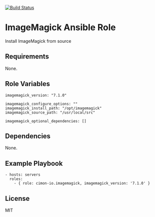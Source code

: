 [![Build Status](https://travis-ci.org/cimon-io/ansible-role-imagemagick.svg?branch=master)](https://travis-ci.org/cimon-io/ansible-role-imagemagick)

ImageMagick Ansible Role
=========

Install ImageMagick from source

Requirements
------------

None.

Role Variables
--------------

```
imagemagick_version: "7.1.0"

imagemagick_configure_options: ""
imagemagick_install_path: "/opt/imagemagick"
imagemagick_source_path: "/usr/local/src"

imagemagick_optional_dependencies: []
```

Dependencies
------------

None.

Example Playbook
----------------

```
- hosts: servers
  roles:
    - { role: cimon-io.imagemagick, imagemagick_version: '7.1.0' }
```

License
-------

MIT
